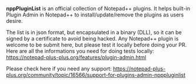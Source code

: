 **nppPluginList** is an official collection of Notepad++ plugins. It helps built-in Plugin Admin in Notepad++ to install/update/remove the plugins as users desire.

The list is in json format, but encapsulated in a binary (DLL), so it can be signed by a certificate to avoid being hacked. Any Notepad++ plugin is welcome to be submit here, but please test it locally before doing your PR. Here are all the informations you need for doing tests locally:
https://notepad-plus-plus.org/features/plugin-admin.html

Please check here if you need any support:
https://notepad-plus-plus.org/community/topic/16566/support-for-plugins-admin-npppluginlist
